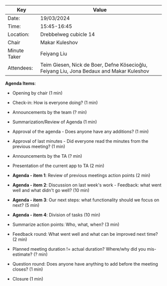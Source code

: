 | Key          | Value                                                                                    |
|--------------|------------------------------------------------------------------------------------------|
| Date:        | 19/03/2024                                                                               |
| Time:        | 15:45-16:45                                                                              |
| Location:    | Drebbelweg cubicle 14                                                                    |
| Chair        | Makar Kuleshov                                                                           |
| Minute Taker | Feiyang Liu                                                                              |
| Attendees:   | Teim Giesen, Nick de Boer, Defne Kösecioğlu, Feiyang Liu, Jona Bedaux and Makar Kuleshov |

**Agenda Items**:

- Opening by chair (1 min)

- Check-in: How is everyone doing? (1 min)

- Announcements by the team (? min)

- Summarization/Review of Agenda (1 min)

- Approval of the agenda - Does anyone have any additions? (1 min)

- Approval of last minutes - Did everyone read the minutes from the previous meeting? (1 min)

- Announcements by the TA (? min)

- Presentation of the current app to TA  (2 min)

- **Agenda - item 1**: Review of previous meetings action points (2 min)

- **Agenda - item 2**: Discussion on last week's work - Feedback: what went well and what didn't go well? (10 min)

- **Agenda - item 3**: Our next steps: what functionality should we focus on next? (5 min)

- **Agenda - item 4**: Division of tasks (10 min)

- Summarize action points: Who, what, when? (3 min)

- Feedback round: What went well and what can be improved next time? (2 min)

- Planned meeting duration != actual duration? Where/why did you mis-estimate? (? min)

- Question round: Does anyone have anything to add before the meeting closes? (1 min)

- Closure (1 min)
